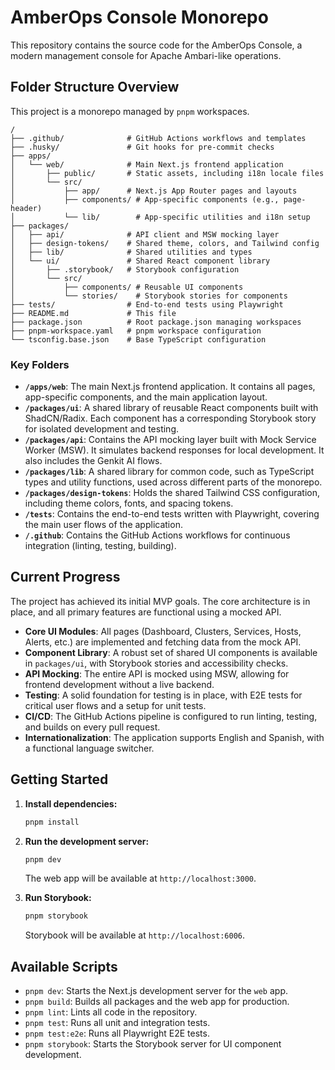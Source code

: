 # AmberOps Console Monorepo

This repository contains the source code for the AmberOps Console, a modern management console for Apache Ambari-like operations.

## Folder Structure Overview

This project is a monorepo managed by `pnpm` workspaces.

```
/
├── .github/              # GitHub Actions workflows and templates
├── .husky/               # Git hooks for pre-commit checks
├── apps/
│   └── web/              # Main Next.js frontend application
│       ├── public/       # Static assets, including i18n locale files
│       └── src/
│           ├── app/      # Next.js App Router pages and layouts
│           ├── components/ # App-specific components (e.g., page-header)
│           └── lib/        # App-specific utilities and i18n setup
├── packages/
│   ├── api/              # API client and MSW mocking layer
│   ├── design-tokens/    # Shared theme, colors, and Tailwind config
│   ├── lib/              # Shared utilities and types
│   └── ui/               # Shared React component library
│       ├── .storybook/   # Storybook configuration
│       └── src/
│           ├── components/ # Reusable UI components
│           └── stories/    # Storybook stories for components
├── tests/                # End-to-end tests using Playwright
├── README.md             # This file
├── package.json          # Root package.json managing workspaces
├── pnpm-workspace.yaml   # pnpm workspace configuration
└── tsconfig.base.json    # Base TypeScript configuration
```

### Key Folders

*   **`/apps/web`**: The main Next.js frontend application. It contains all pages, app-specific components, and the main application layout.
*   **`/packages/ui`**: A shared library of reusable React components built with ShadCN/Radix. Each component has a corresponding Storybook story for isolated development and testing.
*   **`/packages/api`**: Contains the API mocking layer built with Mock Service Worker (MSW). It simulates backend responses for local development. It also includes the Genkit AI flows.
*   **`/packages/lib`**: A shared library for common code, such as TypeScript types and utility functions, used across different parts of the monorepo.
*   **`/packages/design-tokens`**: Holds the shared Tailwind CSS configuration, including theme colors, fonts, and spacing tokens.
*   **`/tests`**: Contains the end-to-end tests written with Playwright, covering the main user flows of the application.
*   **`/.github`**: Contains the GitHub Actions workflows for continuous integration (linting, testing, building).

## Current Progress

The project has achieved its initial MVP goals. The core architecture is in place, and all primary features are functional using a mocked API.

*   **Core UI Modules**: All pages (Dashboard, Clusters, Services, Hosts, Alerts, etc.) are implemented and fetching data from the mock API.
*   **Component Library**: A robust set of shared UI components is available in `packages/ui`, with Storybook stories and accessibility checks.
*   **API Mocking**: The entire API is mocked using MSW, allowing for frontend development without a live backend.
*   **Testing**: A solid foundation for testing is in place, with E2E tests for critical user flows and a setup for unit tests.
*   **CI/CD**: The GitHub Actions pipeline is configured to run linting, testing, and builds on every pull request.
*   **Internationalization**: The application supports English and Spanish, with a functional language switcher.

## Getting Started

1.  **Install dependencies:**
    ```bash
    pnpm install
    ```

2.  **Run the development server:**
    ```bash
    pnpm dev
    ```
    The web app will be available at `http://localhost:3000`.

3.  **Run Storybook:**
    ```bash
    pnpm storybook
    ```
    Storybook will be available at `http://localhost:6006`.

## Available Scripts

- `pnpm dev`: Starts the Next.js development server for the `web` app.
- `pnpm build`: Builds all packages and the web app for production.
- `pnpm lint`: Lints all code in the repository.
- `pnpm test`: Runs all unit and integration tests.
- `pnpm test:e2e`: Runs all Playwright E2E tests.
- `pnpm storybook`: Starts the Storybook server for UI component development.
